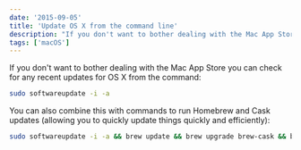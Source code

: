 ```yaml
---
date: '2015-09-05'
title: 'Update OS X from the command line'
description: "If you don't want to bother dealing with the Mac App Store you can check for any recent updates for OS X from the command."
tags: ['macOS']
---
```


If you don't want to bother dealing with the Mac App Store you can check for any recent updates for OS X from the command:

```bash
sudo softwareupdate -i -a
```

<!-- excerpt -->

You can also combine this with commands to run Homebrew and Cask updates (allowing you to quickly update things quickly and efficiently):

```bash
sudo softwareupdate -i -a && brew update && brew upgrade brew-cask && brew cleanup && brew cask cleanup
```
